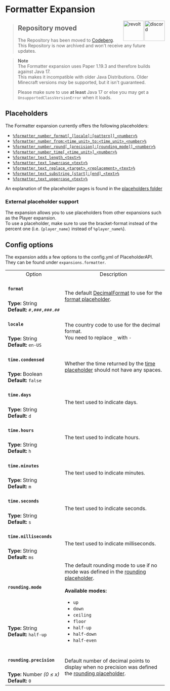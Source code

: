 [wiki]: https://wiki.powerplugins.net/wiki/formatter-expansion
[changelog]: https://github.com/Andre601/Formatter-Expansion/blob/master/CHANGELOG.md

# Formatter Expansion

<a href="https://discord.gg/6dazXp6" target="_blank">
  <img alt="discord" src="https://cdn.jsdelivr.net/npm/@intergrav/devins-badges@2/assets/minimal/social/discord-singular_vector.svg" height="64" align="right">
</a>
<a href="https://app.revolt.chat/invite/74TpERXA" target="_blank">
  <img alt="revolt" src="https://cdn.jsdelivr.net/npm/@intergrav/devins-badges@2/assets/minimal/social/revolt-singular_vector.svg" height="64" align="right">
</a>

> ## Repository moved
> The Repository has been moved to [Codeberg](https://github.com/Andre601/Formatter-Expansion).  
> This Repository is now archived and won't receive any future updates.

> **Note**  
> The Formatter expansion uses Paper 1.19.3 and therefore builds against Java 17.  
> This makes it incompatible with older Java Distributions. Older Minecraft versions *may* be supported, but it isn't guaranteed.
> 
> Please make sure to use **at least** Java 17 or else you may get a `UnsupportedClassVersionError` when it loads.

## Placeholders
The Formatter expansion currently offers the following placeholders:

- [`%formatter_number_format[_[locale]:[pattern]]_<number>%`](./placeholders/number/format.md)
- [`%formatter_number_from:<time_unit>_to:<time_unit>_<number>%`](./placeholders/number/fromto.md)
- [`%formatter_number_round[_[precision]:[rounding_mode]]_<number>%`](./placeholders/number/round.md)
- [`%formatter_number_time[_<time_unit>]_<number>%`](./placeholders/number/time.md)
- [`%formatter_text_length_<text>%`](./placeholders/text/length.md)
- [`%formatter_text_lowercase_<text>%`](./placeholders/text/lowercase.md)
- [`%formatter_text_replace_<target>_<replacement>_<text>%`](./placeholders/text/replace.md)
- [`%formatter_text_substring_[start]:[end]_<text>%`](./placeholders/text/substring.md)
- [`%formatter_text_uppercase_<text>%`](./placeholders/text/uppercase.md)

An explanation of the placeholder pages is found in the [placeholders folder](/placeholders/README.md)

### External placeholder support
The expansion allows you to use placeholders from other expansions such as the Player expansion.  
To use a placeholder, make sure to use the bracket-format instead of the percent one (i.e. `{player_name}` instead of `%player_name%`).

## Config options
The expansion adds a few options to the config.yml of PlaceholderAPI.  
They can be found under `expansions.formatter`.

<table>
  <tr>
    <td align="center" nowrap="nowrap">
      Option
    </td>
    <td align="center" nowrap="nowrap">
      Description
    </td>
  </tr>
  <tr>
    <td nowrap="nowrap">
      <h4><code>format</code></h4>
    </td>
    <td rowspan="2">
      The default <a href="https://docs.oracle.com/en/java/javase/11/docs/api/java.base/java/text/DecimalFormat.html">DecimalFormat</a> to use for the <a href="./placeholders/number/format.md">format placeholder</a>.
    </td>
  </tr>
  <tr>
    <td nowrap="nowrap">
      <b>Type:</b> String<br>
      <b>Default:</b> <code>#,###,###.##</code>
    </td>
  </tr>
  <tr>
    <td nowrap="nowrap">
      <h4><code>locale</code></h4>
    </td>
    <td rowspan="2">
      The country code to use for the decimal format.<br>
      You need to replace <code>_</code> with <code>-</code>
    </td>
  </tr>
  <tr>
    <td nowrap="nowrap">
      <b>Type:</b> String<br>
      <b>Default:</b> <code>en-US</code>
    </td>
  </tr>
  <tr>
    <td nowrap="nowrap">
      <h4><code>time.condensed</code></h4>
    </td>
    <td rowspan="2">
      Whether the time returned by the <a href="./placeholders/number/time">time placeholder</a> should not have any spaces.
    </td>
  </tr>
  <tr>
    <td nowrap="nowrap">
      <b>Type:</b> Boolean<br>
      <b>Default:</b> <code>false</code>
    </td>
  </tr>
  <tr>
    <td nowrap="nowrap">
      <h4><code>time.days</code></h4>
    </td>
    <td rowspan="2">
      The text used to indicate days.
    </td>
  </tr>
  <tr>
    <td nowrap="nowrap">
      <b>Type:</b> String<br>
      <b>Default:</b> <code>d</code>
    </td>
  </tr>
  <tr>
    <td nowrap="nowrap">
      <h4><code>time.hours</code></h4>
    </td>
    <td rowspan="2">
      The text used to indicate hours.
    </td>
  </tr>
  <tr>
    <td nowrap="nowrap">
      <b>Type:</b> String<br>
      <b>Default:</b> <code>h</code>
    </td>
  </tr>
  <tr>
    <td nowrap="nowrap">
      <h4><code>time.minutes</code></h4>
    </td>
    <td rowspan="2">
      The text used to indicate minutes.
    </td>
  </tr>
  <tr>
    <td nowrap="nowrap">
      <b>Type:</b> String<br>
      <b>Default:</b> <code>m</code>
    </td>
  </tr>
  <tr>
    <td nowrap="nowrap">
      <h4><code>time.seconds</code></h4>
    </td>
    <td rowspan="2">
      The text used to indicate seconds.
    </td>
  </tr>
  <tr>
    <td nowrap="nowrap">
      <b>Type:</b> String<br>
      <b>Default:</b> <code>s</code>
    </td>
  </tr>
  <tr>
    <td nowrap="nowrap">
      <h4><code>time.milliseconds</code></h4>
    </td>
    <td rowspan="2">
      The text used to indicate milliseconds.
    </td>
  </tr>
  <tr>
    <td nowrap="nowrap">
      <b>Type:</b> String<br>
      <b>Default:</b> <code>ms</code>
    </td>
  </tr>
  <tr>
    <td nowrap="nowrap">
      <h4><code>rounding.mode</code></h4>
    </td>
    <td rowspan="2">
      The default rounding mode to use if no mode was defined in the <a href="./placeholders/number/round.md">rounding placeholder</a>.
      <br>
      <br>
      <b>Available modes:</b>
      <ul>
        <li><code>up</code></li>
        <li><code>down</code></li>
        <li><code>ceiling</code></li>
        <li><code>floor</code></li>
        <li><code>half-up</code></li>
        <li><code>half-down</code></li>
        <li><code>half-even</code></li>
      </ul>
    </td>
  </tr>
  <tr>
    <td nowrap="nowrap">
      <b>Type:</b> String<br>
      <b>Default:</b> <code>half-up</code>
    </td>
  </tr>
  <tr>
    <td nowrap="nowrap">
      <h4><code>rounding.precision</code></h4>
    </td>
    <td rowspan="2">
      Default number of decimal points to display when no precision was defined the <a href="/placeholders/number/round.md">rounding placeholder</a>.
    </td>
  </tr>
  <tr>
    <td nowrap="nowrap">
      <b>Type:</b> Number <i>(0 ≤ x)</i><br>
      <b>Default:</b> <code>0</code>
    </td>
  </tr>
</table>
